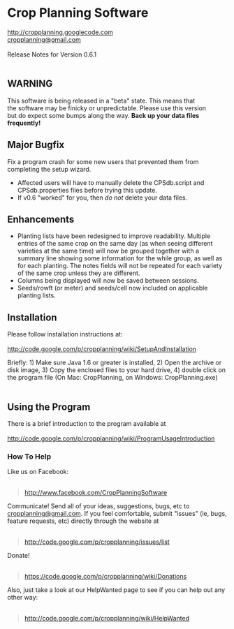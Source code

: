 # Crop Planning Software #
http://cropplanning.googlecode.com<br>
cropplanning@gmail.com<br>
<br>
Release Notes for Version 0.6.1<br>
<br>
<h2>WARNING</h2>

This software is being released in a "beta" state.  This means that<br>
the software may be finicky or unpredictable.  Please use this version<br>
but do expect some bumps along the way.  <b>Back up your data files frequently!</b>


<h2>Major Bugfix</h2>

Fix a program crash for some new users that prevented them from completing the setup wizard.<br>
<ul><li>Affected users will have to manually delete the CPSdb.script and CPSdb.properties files before trying this update.<br>
</li><li>If v0.6 "worked" for you, then <i>do not</i> delete your data files.</li></ul>


<h2>Enhancements</h2>

<ul><li>Planting lists have been redesigned to improve readability.  Multiple entries of the same crop on the same day (as when seeing different varieties at the same time) will now be grouped together with a summary line showing some information for the while group, as well as for each planting.  The notes fields will not be repeated for each variety of the same crop unless they are different.<br>
</li><li>Columns being displayed will now be saved between sessions.<br>
</li><li>Seeds/rowft (or meter) and seeds/cell now included on applicable planting lists.</li></ul>


<h2>Installation</h2>

Please follow installation instructions at:<br>
<br>
<a href='http://code.google.com/p/cropplanning/wiki/SetupAndInstallation'>http://code.google.com/p/cropplanning/wiki/SetupAndInstallation</a>

Briefly: 1) Make sure Java 1.6 or greater is installed, 2) Open the archive or disk image, 3) Copy the enclosed files to your hard drive, 4) double click on the  program file (On Mac: CropPlanning, on Windows: CropPlanning.exe)<br>
<br>
<h2>Using the Program</h2>

There is a brief introduction to the program available at<br>
<br>
<a href='http://code.google.com/p/cropplanning/wiki/ProgramUsageIntroduction'>http://code.google.com/p/cropplanning/wiki/ProgramUsageIntroduction</a>


<h3>How To Help</h3>

Like us on Facebook:<br>
<br>
<blockquote><a href='http://www.facebook.com/CropPlanningSoftware'>http://www.facebook.com/CropPlanningSoftware</a></blockquote>

Communicate!  Send all of your ideas, suggestions, bugs, etc to cropplanning@gmail.com.  If you feel comfortable, submit "issues" (ie, bugs, feature requests, etc) directly through the website at<br>
<br>
<blockquote><a href='http://code.google.com/p/cropplanning/issues/list'>http://code.google.com/p/cropplanning/issues/list</a></blockquote>

Donate!<br>
<br>
<blockquote><a href='https://code.google.com/p/cropplanning/wiki/Donations'>https://code.google.com/p/cropplanning/wiki/Donations</a></blockquote>

Also, just take a look at our HelpWanted page to see if you can help out any other way:<br>
<br>
<blockquote><a href='http://code.google.com/p/cropplanning/wiki/HelpWanted'>http://code.google.com/p/cropplanning/wiki/HelpWanted</a></blockquote>
